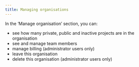 ```yaml
---
title: Managing organisations
---
```


In the ‘Manage organisation’ section, you can:
* see how many private, public and inactive projects are in the organisation
* see and manage team members
* manage billing (administrator users only)
* leave this organisation
* delete this organisation (administrator users only)
